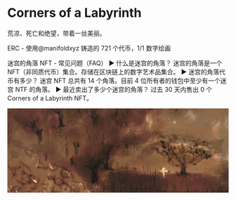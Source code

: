 # Corners of a Labyrinth

荒凉、死亡和绝望，带着一丝美丽。

ERC - 使用@manifoldxyz 铸造的 721 个代币，1/1 数字绘画

迷宫的角落 NFT - 常见问题（FAQ）
▶ 什么是迷宫的角落？
迷宫的角落是一个 NFT（非同质代币）集合。存储在区块链上的数字艺术品集合。
▶ 迷宫的角落代币有多少？
迷宫 NFT 总共有 14 个角落。目前 4 位所有者的钱包中至少有一个迷宫 NTF 的角落。
▶ 最近卖出了多少个迷宫的角落？
过去 30 天内售出 0 个 Corners of a Labyrinth NFT。

![unnamed](unnamed.jpg)
